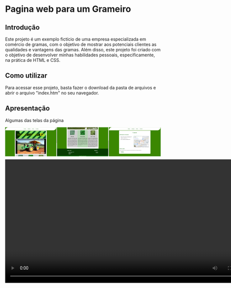  <div><h1>Pagina web para um Grameiro</h1></div>
 
 <div>
        <h2>Introdução</h2>
        <p>Este projeto é um exemplo fictício de uma empresa especializada em comércio de gramas, com o objetivo de mostrar aos potenciais clientes as qualidades e vantagens das gramas. Além disso, este projeto foi criado com o objetivo de desenvolver minhas habilidades pessoais, especificamente, na prática de HTML e CSS.</p>
 </div>
 
<div>
        <h2>Como utilizar</h2>
        <p>Para acessar esse projeto, basta fazer o download da pasta de arquivos e abrir o arquivo "index.htm" no seu navegador.</p> 
</div>
 <div>
 <h2>Apresentação</h2>
 <p>Algumas das telas da página </p>
            <div class="imagens" style="display: flex; margin-bottom: 10px;">
                <img style="max-width: 33.33%;" src="readme/1.png" alt="">
                <img style="max-width: 33.33%;" src="readme/2.png" alt="">
                <img style="max-width: 33.33%;" src="readme/3.png" alt="">
            </div>
            <video style="width: 800px;" src="readme/2023-01-21 14-02-20.mp4" autoplay controls="true"></video>
 </div>




